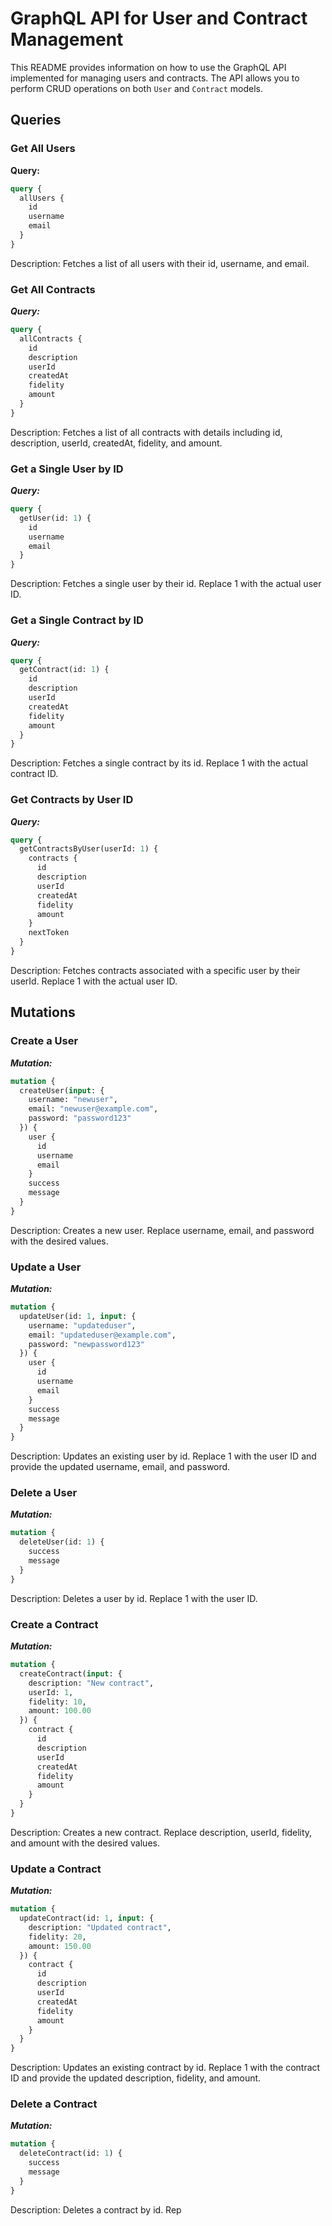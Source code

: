 # GraphQL API for User and Contract Management

This README provides information on how to use the GraphQL API implemented for managing users and contracts. The API allows you to perform CRUD operations on both `User` and `Contract` models.

## Queries

### Get All Users

**Query:**
```graphql
query {
  allUsers {
    id
    username
    email
  }
}
```
Description: Fetches a list of all users with their id, username, and email.

### Get All Contracts
***Query:***
```graphql
query {
  allContracts {
    id
    description
    userId
    createdAt
    fidelity
    amount
  }
}
```
Description: Fetches a list of all contracts with details including id, description, userId, createdAt, fidelity, and amount.

### Get a Single User by ID
***Query:***
```graphql
query {
  getUser(id: 1) {
    id
    username
    email
  }
}
```
Description: Fetches a single user by their id. Replace 1 with the actual user ID.

### Get a Single Contract by ID
***Query:***
```graphql
query {
  getContract(id: 1) {
    id
    description
    userId
    createdAt
    fidelity
    amount
  }
}
```
Description: Fetches a single contract by its id. Replace 1 with the actual contract ID.

### Get Contracts by User ID
***Query:***
```graphql
query {
  getContractsByUser(userId: 1) {
    contracts {
      id
      description
      userId
      createdAt
      fidelity
      amount
    }
    nextToken
  }
}
```
Description: Fetches contracts associated with a specific user by their userId. Replace 1 with the actual user ID.

## Mutations

### Create a User
***Mutation:***
```graphql
mutation {
  createUser(input: {
    username: "newuser",
    email: "newuser@example.com",
    password: "password123"
  }) {
    user {
      id
      username
      email
    }
    success
    message
  }
}
```
Description: Creates a new user. Replace username, email, and password with the desired values.

### Update a User
***Mutation:***
```graphql
mutation {
  updateUser(id: 1, input: {
    username: "updateduser",
    email: "updateduser@example.com",
    password: "newpassword123"
  }) {
    user {
      id
      username
      email
    }
    success
    message
  }
}
```
Description: Updates an existing user by id. Replace 1 with the user ID and provide the updated username, email, and password.

### Delete a User
***Mutation:***
```graphql
mutation {
  deleteUser(id: 1) {
    success
    message
  }
}
```
Description: Deletes a user by id. Replace 1 with the user ID.

### Create a Contract
***Mutation:***
```graphql
mutation {
  createContract(input: {
    description: "New contract",
    userId: 1,
    fidelity: 10,
    amount: 100.00
  }) {
    contract {
      id
      description
      userId
      createdAt
      fidelity
      amount
    }
  }
}
```
Description: Creates a new contract. Replace description, userId, fidelity, and amount with the desired values.

### Update a Contract
***Mutation:***
```graphql
mutation {
  updateContract(id: 1, input: {
    description: "Updated contract",
    fidelity: 20,
    amount: 150.00
  }) {
    contract {
      id
      description
      userId
      createdAt
      fidelity
      amount
    }
  }
}
```
Description: Updates an existing contract by id. Replace 1 with the contract ID and provide the updated description, fidelity, and amount.

### Delete a Contract
***Mutation:***
```graphql
mutation {
  deleteContract(id: 1) {
    success
    message
  }
}
```
Description: Deletes a contract by id. Rep